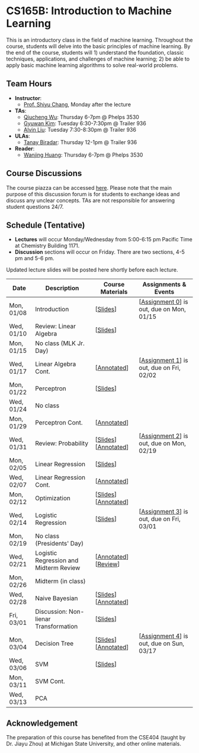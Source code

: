 # CS165B: Introduction to Machine Learning

This is an introductory class in the field of machine learning. Throughout the course, students will delve into the basic principles of machine learning. By the end of the course, students will 1) understand the foundation, classic techniques, applications, and challenges of machine learning; 2) be able to apply basic machine learning algorithms to solve real-world problems.

## Team Hours
- **Instructor**: 
	- [Prof. Shiyu Chang](https://code-terminator.github.io/), Monday after the lecture
- **TAs**:
	- [Qiucheng Wu](https://wuqiuche.github.io): Thursday 6-7pm @ Phelps 3530
	- [Gyuwan Kim](https://gyuwankim.github.io/): Tuesday 6:30-7:30pm @ Trailer 936
	- [Alvin Liu](): Tuesday 7:30-8:30pm @ Trailer 936
- **ULAs**:
	- [Tanay Biradar](https://tanaybiradar.com): Thursday 12-1pm @ Trailer 936
- **Reader**:
	- [Wanjing Huang](): Thursday 6-7pm @ Phelps 3530 


## Course Discussions

The course piazza can be accessed [here](https://piazza.com/ucsb/winter2024/cs165b). Please note that the main purpose of this discussion forum is for students to exchange ideas and discuss any unclear concepts.  TAs are not responsible for answering student questions 24/7.

## Schedule (Tentative)
- **Lectures** will occur Monday/Wednesday from 5:00-6:15 pm Pacific Time at Chemistry Building 1171.
- **Discussion** sections will occur on Friday.  There are two sections, 4-5 pm and 5-6 pm.

Updated lecture slides will be posted here shortly before each lecture. 

| Date         | Description               |Course Materials | Assignments & Events       |
|--------------|---------------------------|-|--------------------------------------------|
| Mon, 01/08   | Introduction              | [[Slides](https://ucsb.instructure.com/courses/18193/files?preview=2080493)]   |[[Assignment 0](https://ucsb.instructure.com/courses/18193/files/folder/Assignments?preview=2078792)] is out, due on Mon, 01/15                            |
| Wed, 01/10   | Review: Linear Algebra    | [[Slides](https://ucsb.instructure.com/courses/18193/files?preview=2093217)] |                           |
| Mon, 01/15   | No class (MLK Jr. Day)    | |                   |
| Wed, 01/17   | Linear Algebra Cont.      | [[Annotated](https://ucsb.instructure.com/courses/18193/files?preview=2129062)] |[[Assignment 1](https://ucsb.instructure.com/courses/18193/files/folder/Assignments?preview=2126629)] is out, due on Fri, 02/02                                            |
| Mon, 01/22   | Perceptron                | [[Slides](https://ucsb.instructure.com/courses/18193/files?preview=2156062)]  |                           |
| Wed, 01/24   | No class          | |                  |
| Mon, 01/29   | Perceptron Cont.       | [[Annotated](https://ucsb.instructure.com/courses/18193/files?preview=2215352)] |                                            |
| Wed, 01/31   | Review: Probability          | [[Slides](https://ucsb.instructure.com/courses/18193/files?preview=2215355)] [[Annotated](https://ucsb.instructure.com/courses/18193/files?preview=2268339)]   |[[Assignment 2](https://ucsb.instructure.com/courses/18193/files/folder/Assignments?preview=2291946)] is out, due on Mon, 02/19                         |
| Mon, 02/05   | Linear Regression | [[Slides](https://ucsb.instructure.com/courses/18193/files?preview=2248886)]  |           |
| Wed, 02/07   | Linear Regression Cont.              | [[Annotated](https://ucsb.instructure.com/courses/18193/files?preview=2268344)] |                                            |
| Mon, 02/12   | Optimization                   | [[Slides](https://ucsb.instructure.com/courses/18193/files?preview=2289724)] [[Annotated](https://ucsb.instructure.com/courses/18193/files?preview=2328618)] |                                            |
| Wed, 02/14   | Logistic Regression       |  [[Slides](https://ucsb.instructure.com/courses/18193/files?preview=2305013)]  | [[Assignment 3](https://ucsb.instructure.com/courses/18193/files/folder/Assignments?preview=2305369)] is out, due on Fri, 03/01   | 
| Mon, 02/19   | No class (Presidents' Day)| |                                            |
| Wed, 02/21   | Logistic Regression and Midterm Review            | [[Annotated](https://ucsb.instructure.com/courses/18193/files?preview=2360702)]  [[Review](https://ucsb.instructure.com/courses/18193/files?preview=2360705)] |                                            |
| Mon, 02/26   | Midterm (in class)             | |                                            |
| Wed, 02/28   | Naive Bayesian                       | [[Slides](https://ucsb.instructure.com/courses/18193/files?preview=2401608)] [[Annotated](https://ucsb.instructure.com/courses/18193/files?preview=2450839)]  | |
| Fri, 03/01   | Discussion: Non-lienar Transformation                        | [[Slides](https://ucsb.instructure.com/courses/18193/files?preview=2399004)] | |
| Mon, 03/04   | Decision Tree                | [[Slides](https://ucsb.instructure.com/courses/18193/files?preview=2433480)] [[Annotated](https://ucsb.instructure.com/courses/18193/files?preview=2450841)]  | [[Assignment 4](https://ucsb.instructure.com/courses/18193/files/folder/Assignments?preview=2433523)] is out, due on Sun, 03/17                                           |
| Wed, 03/06   | SVM                 | [[Slides](https://ucsb.instructure.com/courses/18193/files?preview=2450844)] |                                            |
| Mon, 03/11   | SVM Cont.                | |                                            |
| Wed, 03/13   | PCA                       | |                  |

## Acknowledgement
The preparation of this course has benefited from the CSE404 (taught by Dr. Jiayu Zhou) at Michigan State University, and other online materials. 
